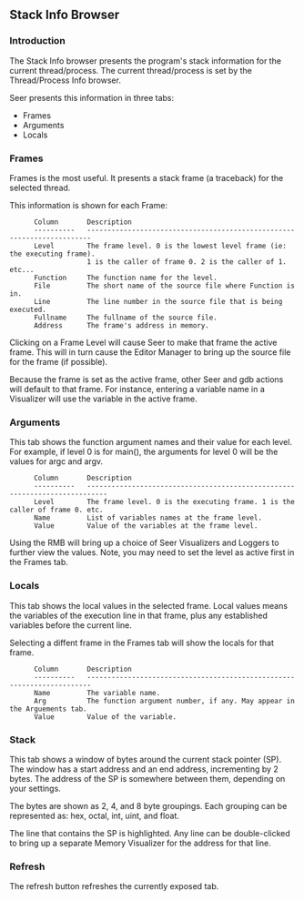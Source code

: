 ## Stack Info Browser

### Introduction
The Stack Info browser presents the program's stack information for the current thread/process. The current thread/process is set by the Thread/Process Info browser.

Seer presents this information in three tabs:

* Frames
* Arguments
* Locals

### Frames
Frames is the most useful. It presents a stack frame (a traceback) for the selected thread.  

This information is shown for each Frame:
```
      Column       Description
      ----------   -----------------------------------------------------------------------
      Level        The frame level. 0 is the lowest level frame (ie: the executing frame).
                   1 is the caller of frame 0. 2 is the caller of 1. etc...
      Function     The function name for the level.
      File         The short name of the source file where Function is in.
      Line         The line number in the source file that is being executed.
      Fullname     The fullname of the source file.
      Address      The frame's address in memory.
```
Clicking on a Frame Level will cause Seer to make that frame the active frame. This will in turn cause the Editor Manager to bring up the source file for the frame (if possible).

Because the frame is set as the active frame, other Seer and gdb actions will default to that frame. For instance, entering a variable name in a Visualizer will use the variable in the active frame.

### Arguments
This tab shows the function argument names and their value for each level. For example, if level 0 is for main(), the arguments for level 0 will be the values for argc and argv.
```
      Column       Description
      ----------   ---------------------------------------------------------------------------
      Level        The frame level. 0 is the executing frame. 1 is the caller of frame 0. etc.
      Name         List of variables names at the frame level.
      Value        Value of the variables at the frame level.
```
Using the RMB will bring up a choice of Seer Visualizers and Loggers to further view the values. Note, you may need to set the level as active first in the Frames tab.

### Locals
This tab shows the local values in the selected frame. Local values means the variables of the execution line in that frame, plus any established variables before the current line.

Selecting a diffent frame in the Frames tab will show the locals for that frame.

```
      Column       Description
      ----------   -----------------------------------------------------------------------
      Name         The variable name.
      Arg          The function argument number, if any. May appear in the Arguements tab.
      Value        Value of the variable.
```
### Stack
This tab shows a window of bytes around the current stack pointer (SP). The window has a start address and an end address, incrementing by
2 bytes. The address of the SP is somewhere between them, depending on your settings.

The bytes are shown as 2, 4, and 8 byte groupings. Each grouping can be represented as: hex, octal, int, uint, and float.

The line that contains the SP is highlighted. Any line can be double-clicked to bring up a separate Memory Visualizer for the
address for that line.

### Refresh
The refresh button refreshes the currently exposed tab.

